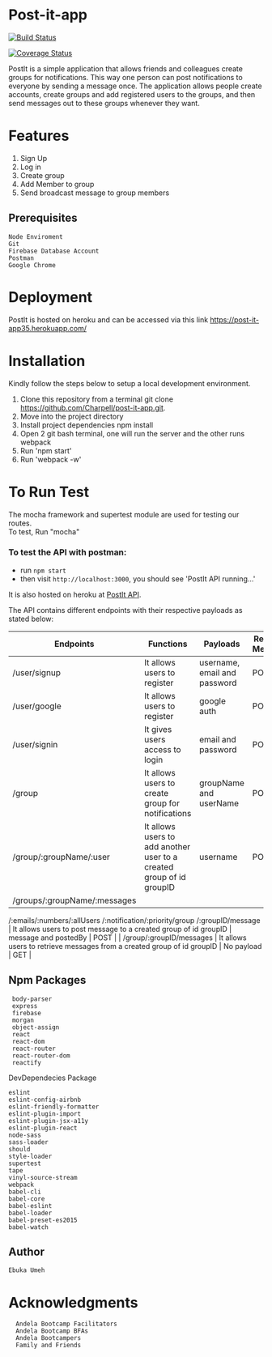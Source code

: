 # Post-it-app

[![Build Status](https://travis-ci.org/Charpell/post-it-app.svg?branch=Google_Signup_Refactor)](https://travis-ci.org/Charpell/post-it-app)

[![Coverage Status](https://coveralls.io/repos/github/Charpell/post-it-app/badge.svg?branch=Google_Signup_Refactor)](https://coveralls.io/github/Charpell/post-it-app?branch=Badges)




PostIt is a simple application that allows friends and colleagues create groups for notifications. This way one person can post notifications to everyone by sending a message once. The application allows people create accounts, create groups and add registered users to the groups, and then send messages out to these groups whenever they want.

# Features
  1. Sign Up
  2. Log in
  3. Create group
  4. Add Member to group
  5. Send broadcast message to group members



## Prerequisites
    Node Enviroment 
    Git 
    Firebase Database Account
    Postman
    Google Chrome 


# Deployment
 PostIt is hosted on heroku and can be accessed via this link
        https://post-it-app35.herokuapp.com/


# Installation
  Kindly follow the steps below to setup a local development environment.
  1. Clone this repository from a terminal git clone https://github.com/Charpell/post-it-app.git.
  2. Move into the project directory
  3. Install project dependencies npm install
  4. Open 2 git bash terminal, one will run the server and the other runs webpack
  6. Run 'npm start'
  7. Run 'webpack -w'


# To Run Test
  The mocha framework and supertest module are used for testing our routes.   
  To test, Run "mocha"
 
### To test the API with postman:
- run ```npm start```
- then visit ```http://localhost:3000```, you should see 'PostIt API running...' 

It is also hosted on heroku at <a href="https://post-it-app35.herokuapp.com//" target="_blank">PostIt API</a>.

The API contains different endpoints with their respective payloads as stated below:

| Endpoints                    | Functions                                                               | Payloads                 | Request Methods |
|------------------------------|-------------------------------------------------------------------------|--------------------------|-----------------|
| /user/signup             | It allows users to register                                             | username, email and password    | POST            |
| /user/google             | It allows users to register                                             | google auth    | POST            |
| /user/signin             | It gives users access to login                                          | email and password    | POST            |
| /group                   | It allows users to create group for notifications                       | groupName and userName | POST            |
| /group/:groupName/:user     | It allows users to add another user to a created group of id groupID    | username                 | POST            |
| /groups/:groupName/:messages
/:emails/:numbers/:allUsers
/:notification/:priority/group
/:groupID/message  | It allows users to post message to a created group of id groupID        | message and postedBy     | POST            |
| /group/:groupID/messages | It allows users to retrieve messages from a created group of id groupID | No payload               | GET             |


 
   
## Npm Packages
     
     body-parser
     express
     firebase
     morgan
     object-assign
     react
     react-dom
     react-router
     react-router-dom
     reactify
     

   DevDependecies Package

    eslint
    eslint-config-airbnb
    eslint-friendly-formatter
    eslint-plugin-import
    eslint-plugin-jsx-a11y
    eslint-plugin-react
    node-sass
    sass-loader
    should
    style-loader
    supertest
    tape
    vinyl-source-stream
    webpack
    babel-cli
    babel-core
    babel-eslint
    babel-loader
    babel-preset-es2015
    babel-watch

 
## Author
    Ebuka Umeh

# Acknowledgments
      Andela Bootcamp Facilitators
      Andela Bootcamp BFAs
      Andela Bootcampers
      Family and Friends
